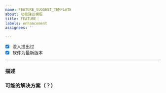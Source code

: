 ```yaml
---
name: FEATURE_SUGGEST_TEMPLATE
about: 功能建议模版
title: FEATURE｜
labels: enhancement
assignees: ''

---
```


- [x]  没人提出过
- [x]  软件为最新版本
___

### 描述

### 可能的解决方案（？）
